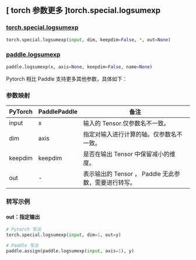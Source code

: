 ## [ torch 参数更多 ]torch.special.logsumexp
### [torch.special.logsumexp](https://pytorch.org/docs/stable/special.html#torch.special.logsumexp)

```python
torch.special.logsumexp(input, dim, keepdim=False, *, out=None)
```

### [paddle.logsumexp](https://www.paddlepaddle.org.cn/documentation/docs/zh/api/paddle/logsumexp_cn.html)

```python
paddle.logsumexp(x, axis=None, keepdim=False, name=None)
```

Pytorch 相比 Paddle 支持更多其他参数，具体如下：
### 参数映射
| PyTorch       | PaddlePaddle | 备注                                                   |
| ------------- | ------------ | ------------------------------------------------------ |
| input          |  x           | 输入的 Tensor.仅参数名不一致。  |
| dim          |  axis           | 指定对输入进行计算的轴。仅参数名不一致。  |
| keepdim          |  keepdim           | 是否在输出 Tensor 中保留减小的维度。  |
| out         | -         | 表示输出的 Tensor ， Paddle 无此参数，需要进行转写。 |

### 转写示例
#### out：指定输出
```python
# Pytorch 写法
torch.special.logsumexp(input, dim=1, out=y)

# Paddle 写法
paddle.assign(paddle.logsumexp(input, axis=1), y)
```
